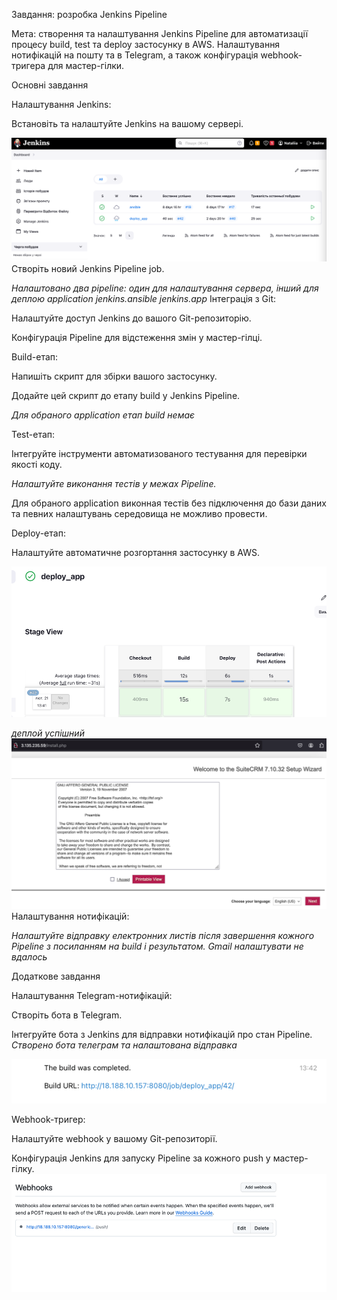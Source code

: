 Завдання: розробка Jenkins Pipeline

Мета: створення та налаштування Jenkins Pipeline для автоматизації процесу build, test та deploy застосунку в AWS. 
Налаштування нотифікацій на пошту та в Telegram, а також конфігурація webhook-тригера для мастер-гілки.



Основні завдання

Налаштування Jenkins:

Встановіть та налаштуйте Jenkins на вашому сервері.

![image1](https://github.com/NataliaKozey/laba/blob/master/lesson20/images/img.png)
Створіть новий Jenkins Pipeline job.

_Налаштовано два pipeline: один для налаштування сервера, інший для деплою application_
_jenkins.ansible
jenkins.app_
Інтеграція з Git:

Налаштуйте доступ Jenkins до вашого Git-репозиторію.

Конфігурація Pipeline для відстеження змін у мастер-гілці.


Build-етап:

Напишіть скрипт для збірки вашого застосунку.

Додайте цей скрипт до етапу build у Jenkins Pipeline.

_Для обраного application етап build немає_

Test-етап:

Інтегруйте інструменти автоматизованого тестування для перевірки якості коду.

_Налаштуйте виконання тестів у межах Pipeline._
 
Для обраного application виконная тестів без підключення до бази даних та певних налаштувань середовища не можливо провести.

Deploy-етап:

Налаштуйте автоматичне розгортання застосунку в AWS.

![image2](https://github.com/NataliaKozey/laba/blob/master/lesson20/images/img_2.png)

_деплой успішний_
![image4](https://github.com/NataliaKozey/laba/blob/master/lesson20/images/img_3.png)
Налаштування нотифікацій:

_Налаштуйте відправку електронних листів після завершення кожного Pipeline з посиланням на build і результатом.
Gmail налаштувати не вдалось_



Додаткове завдання

Налаштування Telegram-нотифікацій:

Створіть бота в Telegram.

Інтегруйте бота з Jenkins для відправки нотифікацій про стан Pipeline.
_Створено бота телеграм та налаштована відправка_

![image3](https://github.com/NataliaKozey/laba/blob/master/lesson20/images/img_1.png)


Webhook-тригер:

Налаштуйте webhook у вашому Git-репозиторії.

Конфігурація Jenkins для запуску Pipeline за кожного push у мастер-гілку.
![image5](https://github.com/NataliaKozey/laba/blob/master/lesson20/images/img_4.png)